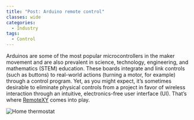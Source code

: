 ```yaml
---
title: "Post: Arduino remote control"
classes: wide
categories:
  - Industry
tags:
  - Control
---
```


Arduinos are some of the most popular microcontrollers in the maker movement and are also prevalent in science, technology, engineering, and mathematics (STEM) education. These boards integrate and link controls (such as buttons) to real-world actions (turning a motor, for example) through a control program. Yet, as you might expect, it’s sometimes desirable to eliminate physical controls from a project in favor of wireless interaction through an intuitive, electronics-free user interface (UI). That’s where [RemoteXY](https://all3dp.com/2/remotexy-arduino-control-guide/) comes into play.

![Home thermostat](https://opensource.com/sites/default/files/uploads/furnacewiring.png)
